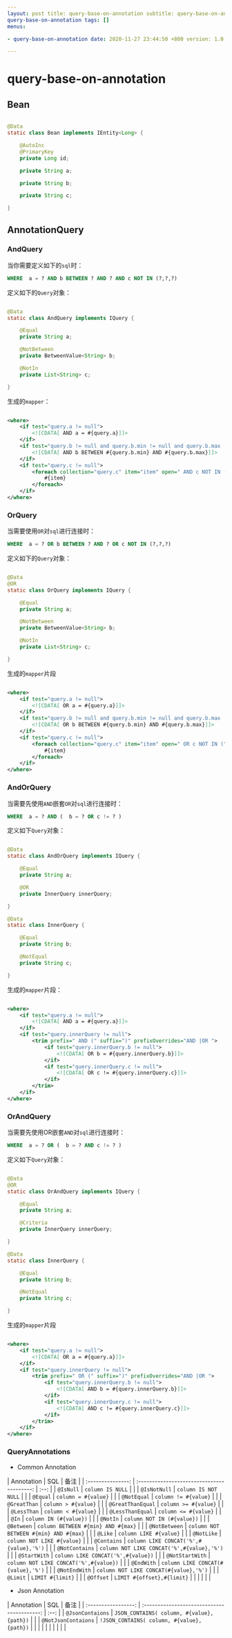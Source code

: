 ```yaml
---
layout: post title: query-base-on-annotation subtitle: query-base-on-annotation description:
query-base-on-annotation tags: []
menus:

- query-base-on-annotation date: 2020-11-27 23:44:50 +800 version: 1.0

---
```


# query-base-on-annotation

## Bean

```java

@Data
static class Bean implements IEntity<Long> {

    @AutoInc
    @PrimaryKey
    private Long id;

    private String a;

    private String b;

    private String c;

}
```

## AnnotationQuery

### AndQuery

当你需要定义如下的`sql`时：

```sql
WHERE  a = ? AND b BETWEEN ? AND ? AND c NOT IN (?,?,?)
```

定义如下的`Query`对象：

```java

@Data
static class AndQuery implements IQuery {

    @Equal
    private String a;

    @NotBetween
    private BetweenValue<String> b;

    @NotIn
    private List<String> c;

}
```

生成的`mapper`：

```xml

<where>
    <if test="query.a != null">
        <![CDATA[ AND a = #{query.a}]]>
    </if>
    <if test="query.b != null and query.b.min != null and query.b.max != null">
        <![CDATA[ AND b BETWEEN #{query.b.min} AND #{query.b.max}]]>
    </if>
    <if test="query.c != null">
        <foreach collection="query.c" item="item" open=" AND c NOT IN (" close=")" separator=",">
            #{item}
        </foreach>
    </if>
</where>

```

### OrQuery

当需要使用`OR`对`sql`进行连接时：

```sql
WHERE  a = ? OR b BETWEEN ? AND ? OR c NOT IN (?,?,?)
```

定义如下的`Query`对象：

```java

@Data
@OR
static class OrQuery implements IQuery {

    @Equal
    private String a;

    @NotBetween
    private BetweenValue<String> b;

    @NotIn
    private List<String> c;

}
```

生成的`mapper`片段

```xml

<where>
    <if test="query.a != null">
        <![CDATA[ OR a = #{query.a}]]>
    </if>
    <if test="query.b != null and query.b.min != null and query.b.max != null">
        <![CDATA[ OR b BETWEEN #{query.b.min} AND #{query.b.max}]]>
    </if>
    <if test="query.c != null">
        <foreach collection="query.c" item="item" open=" OR c NOT IN (" close=")" separator=",">
            #{item}
        </foreach>
    </if>
</where>

```

### AndOrQuery

当需要先使用`AND`嵌套`OR`对`sql`进行连接时：

```sql
WHERE  a = ? AND (  b = ? OR c != ? )
```

定义如下`Query`对象：

```java

@Data
static class AndOrQuery implements IQuery {

    @Equal
    private String a;

    @OR
    private InnerQuery innerQuery;

}

@Data
static class InnerQuery {

    @Equal
    private String b;

    @NotEqual
    private String c;

}
```

生成的`mapper`片段：

```xml

<where>
    <if test="query.a != null">
        <![CDATA[ AND a = #{query.a}]]>
    </if>
    <if test="query.innerQuery != null">
        <trim prefix=" AND (" suffix=")" prefixOverrides="AND |OR ">
            <if test="query.innerQuery.b != null">
                <![CDATA[ OR b = #{query.innerQuery.b}]]>
            </if>
            <if test="query.innerQuery.c != null">
                <![CDATA[ OR c != #{query.innerQuery.c}]]>
            </if>
        </trim>
    </if>
</where>

```

### OrAndQuery

当需要先使用OR嵌套`AND`对`sql`进行连接时：

```sql
WHERE  a = ? OR (  b = ? AND c != ? )
```

定义如下`Query`对象：

```java

@Data
@OR
static class OrAndQuery implements IQuery {

    @Equal
    private String a;

    @Criteria
    private InnerQuery innerQuery;

}

@Data
static class InnerQuery {

    @Equal
    private String b;

    @NotEqual
    private String c;

}
```

生成的`mapper`片段

```xml

<where>
    <if test="query.a != null">
        <![CDATA[ OR a = #{query.a}]]>
    </if>
    <if test="query.innerQuery != null">
        <trim prefix=" OR (" suffix=")" prefixOverrides="AND |OR ">
            <if test="query.innerQuery.b != null">
                <![CDATA[ AND b = #{query.innerQuery.b}]]>
            </if>
            <if test="query.innerQuery.c != null">
                <![CDATA[ AND c != #{query.innerQuery.c}]]>
            </if>
        </trim>
    </if>
</where>

```

### QueryAnnotations

* Common Annotation

| Annotation | SQL | 备注 | | :---------------: | :----------------------------------------: | :--: |
|     `@IsNull`
|              `column IS NULL`              | | |   `@IsNotNull`
|            `column IS NOT NULL`            | | |     `@Equal`
|            `column = #{value}`             | | |    `@NotEqual`
|            `column != #{value}`            | | |   `@GreatThan`
|            `column > #{value}`             | | | `@GreatThanEqual`
|            `column >= #{value}`            | | |    `@LessThan`
|            `column < #{value}`             | | | `@LessThanEqual`
|            `column <= #{value}`            | | |       `@In`
|           `column IN (#{value})`           | | |     `@NotIn`
|         `column NOT IN (#{value})`         | | |    `@Between`
|     `column BETWEEN #{min} AND #{max}`     | | |   `@NotBetween`
|   `column NOT BETWEEN #{min} AND #{max}`   | | |      `@Like`
|           `column LIKE #{value}`           | | |    `@NotLike`
|         `column NOT LIKE #{value}`         | | |    `@Contains`
|   `column LIKE CONCAT('%',#{value},'%')`   | | |  `@NotContains`
| `column NOT LIKE CONCAT('%',#{value},'%')` | | |   `@StartWith`
|     `column LIKE CONCAT('%',#{value})`     | | |  `@NotStartWith`
|   `column NOT LIKE CONCAT('%',#{value})`   | | |    `@EndWith`
|     `column LIKE CONCAT(#{value},'%')`     | | |   `@NotEndWith`
|   `column NOT LIKE CONCAT(#{value},'%')`   | | |     `@Limit`      |              `LIMIT #{limit}`
| | |     `@Offset`
|         `LIMIT #{offset},#{limit}`         | | | | | |

* Json Annotation

| Annotation | SQL | 备注 | | :-----------------: | :-----------------------------------------: | :--:
| |  `@JsonContaions`   | `JSON_CONTAINS( column, #{value}, {path})`  | | | `@NotJsonContaions`
| `!JSON_CONTAINS( column, #{value}, {path})` | | | | | | | | | |

    